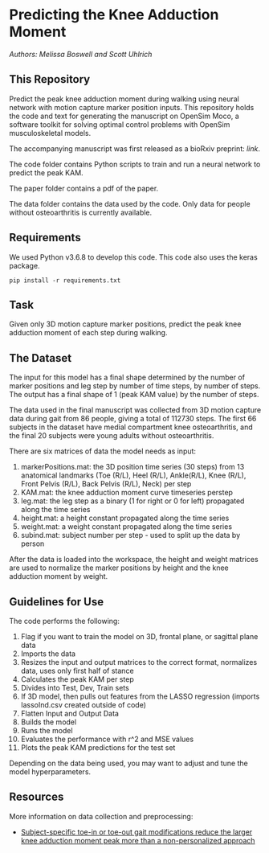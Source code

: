 # Predicting the Knee Adduction Moment
*Authors: Melissa Boswell and Scott Uhlrich*

## This Repository
Predict the peak knee adduction moment during walking using neural network with motion capture marker position inputs.
This repository holds the code and text for generating the manuscript on OpenSim Moco, a software toolkit for solving optimal control problems with OpenSim musculoskeletal models.

The accompanying manuscript was first released as a bioRxiv preprint: *link*.

The code folder contains Python scripts to train and run a neural network to predict the peak KAM.

The paper folder contains a pdf of the paper.

The data folder contains the data used by the code. Only data for people without osteoarthritis is currently available.

## Requirements
We used Python v3.6.8 to develop this code.  This code also uses the keras package.
```
pip install -r requirements.txt
```
## Task
Given only 3D motion capture marker positions, predict the peak knee adduction moment of each step during walking.

## The Dataset
The input for this model has a final shape determined by the number of marker positions and leg step by number of time steps, by number of steps.  The output has a final shape of 1 (peak KAM value) by the number of steps.

The data used in the final manuscript was collected from 3D motion capture data during gait from 86 people, giving a total of 112730 steps. The first 66 subjects in the dataset have medial compartment knee osteoarthritis, and the final 20 subjects were young adults without osteoarthritis. 

There are six matrices of data the model needs as input:
1. markerPositions.mat: the 3D position time series (30 steps) from 13 anatomical landmarks (Toe (R/L), Heel (R/L), Ankle(R/L), Knee (R/L), Front Pelvis (R/L), Back Pelvis (R/L), Neck) per step
2. KAM.mat: the knee adduction moment curve timeseries perstep
3. leg.mat: the leg step as a binary (1 for right or 0 for left) propagated along the time series
4. height.mat: a height constant propagated along the time series 
5. weight.mat: a weight constant propagated along the time series 
6. subind.mat: subject number per step - used to split up the data by person

After the data is loaded into the workspace, the height and weight matrices are used to normalize the marker positions by height and the knee adduction moment by weight.

## Guidelines for Use
The code performs the following:
1. Flag if you want to train the model on 3D, frontal plane, or sagittal plane data
2. Imports the data
3. Resizes the input and output matrices to the correct format, normalizes data, uses only first half of stance
4. Calculates the peak KAM per step
5. Divides into Test, Dev, Train sets
6. If 3D model, then pulls out features from the LASSO regression (imports lassoInd.csv created outside of code)
7. Flatten Input and Output Data
8. Builds the model
9. Runs the model
10. Evaluates the performance with r^2 and MSE values
11. Plots the peak KAM predictions for the test set

Depending on the data being used, you may want to adjust and tune the model hyperparameters.

## Resources
More information on data collection and preprocessing:
- [Subject-specific toe-in or toe-out gait modifications reduce the larger knee adduction moment peak more than a non-personalized approach](https://www.ncbi.nlm.nih.gov/pubmed/29174534)
